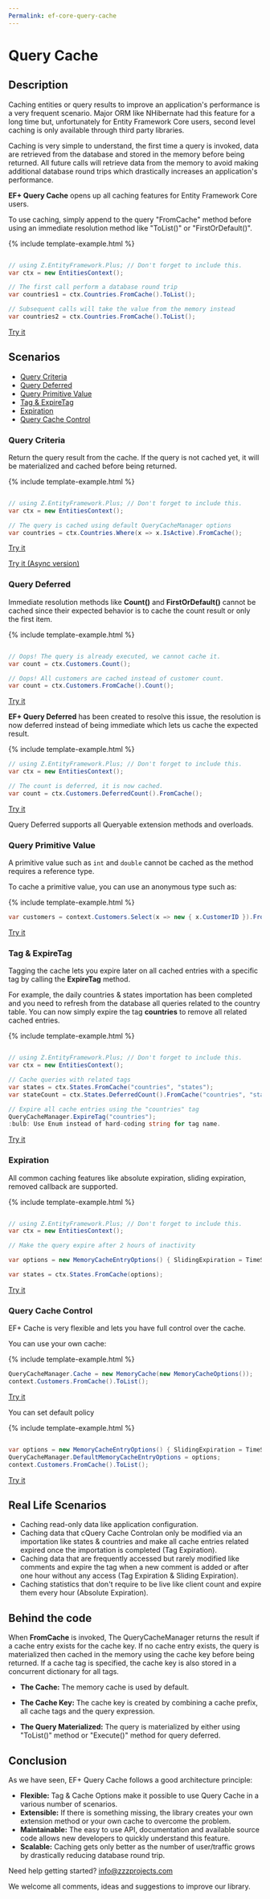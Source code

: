 ```yaml
---
Permalink: ef-core-query-cache
---
```


# Query Cache

## Description

Caching entities or query results to improve an application's performance is a very frequent scenario. Major ORM like NHibernate had this feature for a long time but, unfortunately for Entity Framework Core users, second level caching is only available through third party libraries.

Caching is very simple to understand, the first time a query is invoked, data are retrieved from the database and stored in the memory before being returned. All future calls will retrieve data from the memory to avoid making additional database round trips which drastically increases an application's performance.

**EF+ Query Cache** opens up all caching features for Entity Framework Core users.

To use caching, simply append to the query "FromCache" method before using an immediate resolution method like "ToList()" or "FirstOrDefault()".

{% include template-example.html %} 
```csharp

// using Z.EntityFramework.Plus; // Don't forget to include this.
var ctx = new EntitiesContext();

// The first call perform a database round trip
var countries1 = ctx.Countries.FromCache().ToList();

// Subsequent calls will take the value from the memory instead
var countries2 = ctx.Countries.FromCache().ToList();

```
[Try it](https://dotnetfiddle.net/EZZkhP)

## Scenarios

 - [Query Criteria](#query-criteria)
 - [Query Deferred](#query-deferred)
 - [Query Primitive Value](#query-primitive-value)
 - [Tag & ExpireTag](#tag-expiretag)
 - [Expiration](#expiration)
 - [Query Cache Control](#query-cache-control)
 
### Query Criteria

Return the query result from the cache. If the query is not cached yet, it will be materialized and cached before being returned.

{% include template-example.html %} 
```csharp

// using Z.EntityFramework.Plus; // Don't forget to include this.
var ctx = new EntitiesContext();

// The query is cached using default QueryCacheManager options
var countries = ctx.Countries.Where(x => x.IsActive).FromCache();

```
[Try it](https://dotnetfiddle.net/z5gyPI)

[Try it (Async version)](https://dotnetfiddle.net/U9pU1a)

### Query Deferred

Immediate resolution methods like **Count()** and **FirstOrDefault()** cannot be cached since their expected behavior is to cache the count result or only the first item.

{% include template-example.html %} 
```csharp

// Oops! The query is already executed, we cannot cache it.
var count = ctx.Customers.Count();

// Oops! All customers are cached instead of customer count.
var count = ctx.Customers.FromCache().Count();
```
[Try it](https://dotnetfiddle.net/3EXZBt)

**EF+ Query Deferred** has been created to resolve this issue, the resolution is now deferred instead of being immediate which lets us cache the expected result.

{% include template-example.html %} 
```csharp
// using Z.EntityFramework.Plus; // Don't forget to include this.
var ctx = new EntitiesContext();

// The count is deferred, it is now cached.
var count = ctx.Customers.DeferredCount().FromCache();

```
[Try it](https://dotnetfiddle.net/V0G6pe)

Query Deferred supports all Queryable extension methods and overloads.

### Query Primitive Value

A primitive value such as `int` and `double` cannot be cached as the method requires a reference type.

To cache a primitive value, you can use an anonymous type such as:

{% include template-example.html %} 
```csharp
var customers = context.Customers.Select(x => new { x.CustomerID }).FromCache();
```
[Try it](https://dotnetfiddle.net/XNYrBv)

### Tag & ExpireTag

Tagging the cache lets you expire later on all cached entries with a specific tag by calling the **ExpireTag** method.

For example, the daily countries & states importation has been completed and you need to refresh from the database all queries related to the country table. You can now simply expire the tag **countries** to remove all related cached entries.

{% include template-example.html %} 
```csharp

// using Z.EntityFramework.Plus; // Don't forget to include this.
var ctx = new EntitiesContext();

// Cache queries with related tags
var states = ctx.States.FromCache("countries", "states");
var stateCount = ctx.States.DeferredCount().FromCache("countries", "states", "stats");

// Expire all cache entries using the "countries" tag
QueryCacheManager.ExpireTag("countries");
:bulb: Use Enum instead of hard-coding string for tag name.

```
[Try it](https://dotnetfiddle.net/PUQCCY)


### Expiration

All common caching features like absolute expiration, sliding expiration, removed callback are supported.

{% include template-example.html %} 
```csharp

// using Z.EntityFramework.Plus; // Don't forget to include this.
var ctx = new EntitiesContext();

// Make the query expire after 2 hours of inactivity

var options = new MemoryCacheEntryOptions() { SlidingExpiration = TimeSpan.FromHours(2)};

var states = ctx.States.FromCache(options);

```
[Try it](https://dotnetfiddle.net/aKPnTD)

### Query Cache Control

EF+ Cache is very flexible and lets you have full control over the cache.

You can use your own cache:

{% include template-example.html %} 
```csharp
QueryCacheManager.Cache = new MemoryCache(new MemoryCacheOptions());
context.Customers.FromCache().ToList();

```
[Try it](https://dotnetfiddle.net/6ISVBT)

You can set default policy

{% include template-example.html %} 
```csharp

var options = new MemoryCacheEntryOptions() { SlidingExpiration = TimeSpan.FromHours(2)};
QueryCacheManager.DefaultMemoryCacheEntryOptions = options;
context.Customers.FromCache().ToList();

```
[Try it](https://dotnetfiddle.net/k1TOWX)
 
## Real Life Scenarios

 - Caching read-only data like application configuration.
 - Caching data that cQuery Cache Controlan only be modified via an importation like states & countries and make all cache entries related expired once the importation is completed (Tag Expiration).
 - Caching data that are frequently accessed but rarely modified like comments and expire the tag when a new comment is added or after one hour without any access (Tag Expiration & Sliding Expiration).
 - Caching statistics that don't require to be live like client count and expire them every hour (Absolute Expiration).

## Behind the code

When **FromCache** is invoked, The QueryCacheManager returns the result if a cache entry exists for the cache key. If no cache entry exists, the query is materialized then cached in the memory using the cache key before being returned. If a cache tag is specified, the cache key is also stored in a concurrent dictionary for all tags.

 - **The Cache:** The memory cache is used by default.

 - **The Cache Key:** The cache key is created by combining a cache prefix, all cache tags and the query expression.

 - **The Query Materialized:** The query is materialized by either using "ToList()" method or "Execute()" method for query deferred.

## Conclusion

As we have seen, EF+ Query Cache follows a good architecture principle:

 - **Flexible:** Tag & Cache Options make it possible to use Query Cache in a various number of scenarios.
 - **Extensible:** If there is something missing, the library creates your own extension method or your own cache to overcome the problem.
 - **Maintainable:** The easy to use API, documentation and available source code allows new developers to quickly understand this feature.
 - **Scalable:** Caching gets only better as the number of user/traffic grows by drastically reducing database round trip.

Need help getting started? [info@zzzprojects.com](mailto:info@zzzprojects.com)

We welcome all comments, ideas and suggestions to improve our library.
